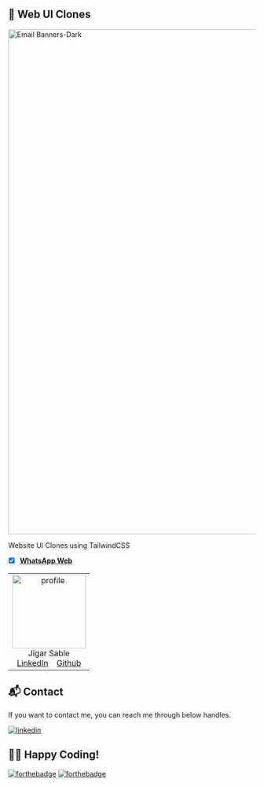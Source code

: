 ## 🚀 Web UI Clones

<img width="1028" alt="Email Banners-Dark" src="https://miro.medium.com/max/1400/1*yAF_t4QQSE1kX_Oj69AOkw.png">

Website UI Clones using TailwindCSS

- [x] <a href="https://replit.com/@OngunAkay/whatsapp-clone" target="_blank">**WhatsApp Web**</a>


<table>
  <tr>
    <td align="center">
      <img src="https://s3.envato.com/files/428302747/43.png" width="150px" alt="profile" />
      <br/>
      Jigar Sable
      <br/>
      <a href="https://www.linkedin.com/in/ongunakay/">LinkedIn</a>&nbsp;&nbsp;&nbsp;
      <a href="https://github.com/ongunakaycom">Github</a>
    </td> 
  </tr>
</table>


<h2>📬 Contact</h2>

If you want to contact me, you can reach me through below handles.

[![linkedin](https://s3.envato.com/files/428302747/43.png)](https://www.linkedin.com/in/ongunakay/)

## 👨‍💻 Happy Coding!

[![forthebadge](https://forthebadge.com/images/badges/built-with-love.svg)](https://forthebadge.com)
[![forthebadge](https://forthebadge.com/images/badges/built-by-developers.svg)](https://forthebadge.com)
